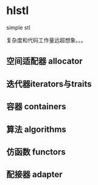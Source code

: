 # hlstl
simple stl

复杂度和代码工作量远超想象。。。

## 空间适配器 allocator

## 迭代器iterators与traits

## 容器 containers

## 算法 algorithms

## 仿函数 functors

## 配接器 adapter
